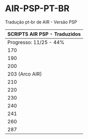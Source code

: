 # AIR-PSP-PT-BR
Tradução pt-br de AIR - Versão PSP

| SCRIPTS AIR PSP - Traduzidos  |
| ----------------------------- |
|  Progresso: 11/25 - 44%       |
|            170                |
|            190                |
|            200                |
|       203 (Arco AIR)          |
|            210                |
|            220                |
|            230                |
|            240                |
|            241                |
|            260                |
|            287                |
